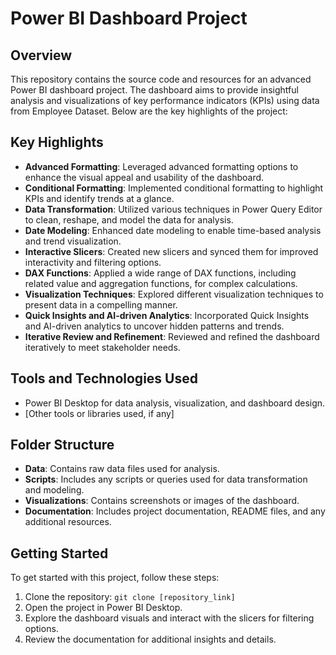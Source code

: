 # Power BI Dashboard Project

## Overview

This repository contains the source code and resources for an advanced Power BI dashboard project. The dashboard aims to provide insightful analysis and visualizations of key performance indicators (KPIs) using data from Employee Dataset. Below are the key highlights of the project:

## Key Highlights

- **Advanced Formatting**: Leveraged advanced formatting options to enhance the visual appeal and usability of the dashboard.
- **Conditional Formatting**: Implemented conditional formatting to highlight KPIs and identify trends at a glance.
- **Data Transformation**: Utilized various techniques in Power Query Editor to clean, reshape, and model the data for analysis.
- **Date Modeling**: Enhanced date modeling to enable time-based analysis and trend visualization.
- **Interactive Slicers**: Created new slicers and synced them for improved interactivity and filtering options.
- **DAX Functions**: Applied a wide range of DAX functions, including related value and aggregation functions, for complex calculations.
- **Visualization Techniques**: Explored different visualization techniques to present data in a compelling manner.
- **Quick Insights and AI-driven Analytics**: Incorporated Quick Insights and AI-driven analytics to uncover hidden patterns and trends.
- **Iterative Review and Refinement**: Reviewed and refined the dashboard iteratively to meet stakeholder needs.

## Tools and Technologies Used

- Power BI Desktop for data analysis, visualization, and dashboard design.
- [Other tools or libraries used, if any]

## Folder Structure

- **Data**: Contains raw data files used for analysis.
- **Scripts**: Includes any scripts or queries used for data transformation and modeling.
- **Visualizations**: Contains screenshots or images of the dashboard.
- **Documentation**: Includes project documentation, README files, and any additional resources.

## Getting Started

To get started with this project, follow these steps:

1. Clone the repository: `git clone [repository_link]`
2. Open the project in Power BI Desktop.
3. Explore the dashboard visuals and interact with the slicers for filtering options.
4. Review the documentation for additional insights and details.


